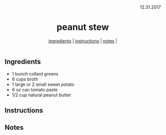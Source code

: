 <p align="right">12.31.2017</p>

<h1 align="center">peanut stew</h1>

<div align="center">
  <a href="#ingredients">ingredients</a> | 
  <a href="#instructions">instructions</a> | 
  <a href="#notes">notes</a> | 
</div>
<br>

## Ingredients
- 1 bunch collard greens
- 6 cups broth
- 1 large or 2 small sweet potato
- 6 oz can tomato paste
- 1/2 cup natural peanut butter

## Instructions

## Notes

